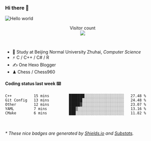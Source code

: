 ### Hi there 👋


<img src="https://raw.githubusercontent.com/sagar-viradiya/sagar-viradiya/master/resources/banner.png" alt="Hello world">
<p align="center"> 
  Visitor count<br/>
  <img src="https://profile-counter.glitch.me/youszoe/count.svg" />
</p>

<br/>


- 🍻  Study at Beijing Normal University Zhuhai, _Computer Science_
- ⚡  C / C++ / C# / R
- ✍️  One Hexo Blogger
- ♟  Chess / Chess960 


#### Coding status last week ⌨️

<!--START_SECTION:waka-->
```text
C++          15 mins         ███████░░░░░░░░░░░░░░░░░░   27.48 % 
Git Config   13 mins         ██████░░░░░░░░░░░░░░░░░░░   24.48 % 
Other        12 mins         █████▓░░░░░░░░░░░░░░░░░░░   23.07 % 
YAML         7 mins          ███▒░░░░░░░░░░░░░░░░░░░░░   13.16 % 
CMake        6 mins          ███░░░░░░░░░░░░░░░░░░░░░░   11.82 % 
```
<!--END_SECTION:waka-->

<br/>
<center><img src="http://ghchart.rshah.org/409ba5/yousazoe" alt="" /></center>


<h6>* These nice badges are generated by <a href="https://shields.io/">Shields.io</a> and <a href="https://github.com/spencerwooo/Substats">Substats</a>.</h6>

